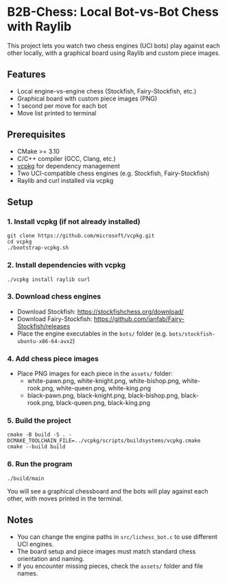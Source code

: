 # B2B-Chess: Local Bot-vs-Bot Chess with Raylib

This project lets you watch two chess engines (UCI bots) play against each other locally, with a graphical board using Raylib and custom piece images.

## Features
- Local engine-vs-engine chess (Stockfish, Fairy-Stockfish, etc.)
- Graphical board with custom piece images (PNG)
- 1 second per move for each bot
- Move list printed to terminal

## Prerequisites
- CMake >= 3.10
- C/C++ compiler (GCC, Clang, etc.)
- [vcpkg](https://github.com/microsoft/vcpkg) for dependency management
- Two UCI-compatible chess engines (e.g. Stockfish, Fairy-Stockfish)
- Raylib and curl installed via vcpkg

## Setup

### 1. Install vcpkg (if not already installed)
```
git clone https://github.com/microsoft/vcpkg.git
cd vcpkg
./bootstrap-vcpkg.sh
```

### 2. Install dependencies with vcpkg
```
./vcpkg install raylib curl
```

### 3. Download chess engines
- Download Stockfish: https://stockfishchess.org/download/
- Download Fairy-Stockfish: https://github.com/ianfab/Fairy-Stockfish/releases
- Place the engine executables in the `bots/` folder (e.g. `bots/stockfish-ubuntu-x86-64-avx2`)

### 4. Add chess piece images
- Place PNG images for each piece in the `assets/` folder:
  - white-pawn.png, white-knight.png, white-bishop.png, white-rook.png, white-queen.png, white-king.png
  - black-pawn.png, black-knight.png, black-bishop.png, black-rook.png, black-queen.png, black-king.png

### 5. Build the project
```
cmake -B build -S . -DCMAKE_TOOLCHAIN_FILE=../vcpkg/scripts/buildsystems/vcpkg.cmake
cmake --build build
```

### 6. Run the program
```
./build/main
```

You will see a graphical chessboard and the bots will play against each other, with moves printed in the terminal.

## Notes
- You can change the engine paths in `src/lichess_bot.c` to use different UCI engines.
- The board setup and piece images must match standard chess orientation and naming.
- If you encounter missing pieces, check the `assets/` folder and file names.
